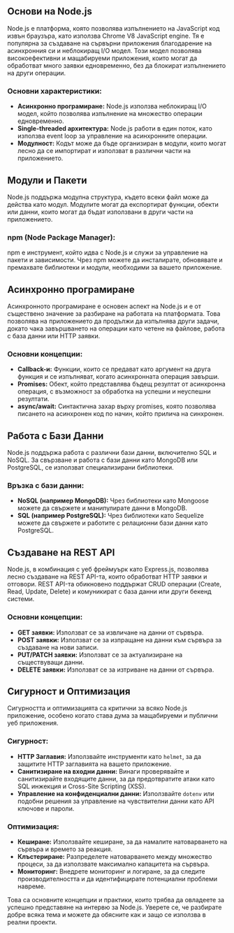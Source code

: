 ## Основи на Node.js

Node.js е платформа, която позволява изпълнението на JavaScript код извън браузъра, като използва Chrome V8 JavaScript engine. Тя е популярна за създаване на сървърни приложения благодарение на асинхронния си и неблокиращ I/O модел. Този модел позволява високоефективни и мащабируеми приложения, които могат да обработват много заявки едновременно, без да блокират изпълнението на други операции.

### Основни характеристики:
- **Асинхронно програмиране:** Node.js използва неблокиращ I/O модел, който позволява изпълнение на множество операции едновременно.
- **Single-threaded архитектура:** Node.js работи в един поток, като използва event loop за управление на асинхронните операции.
- **Модулност:** Кодът може да бъде организиран в модули, които могат лесно да се импортират и използват в различни части на приложението.

## Модули и Пакети

Node.js поддържа модулна структура, където всеки файл може да действа като модул. Модулите могат да експортират функции, обекти или данни, които могат да бъдат използвани в други части на приложението.

### npm (Node Package Manager):
npm е инструмент, който идва с Node.js и служи за управление на пакети и зависимости. Чрез npm можете да инсталирате, обновявате и премахвате библиотеки и модули, необходими за вашето приложение.

## Асинхронно програмиране

Асинхронното програмиране е основен аспект на Node.js и е от съществено значение за разбиране на работата на платформата. Това позволява на приложението да продължи да изпълнява други задачи, докато чака завършването на операции като четене на файлове, работа с база данни или HTTP заявки.

### Основни концепции:
- **Callback-и:** Функции, които се предават като аргумент на друга функция и се изпълняват, когато асинхронната операция завърши.
- **Promises:** Обект, който представлява бъдещ резултат от асинхронна операция, с възможност за обработка на успешни и неуспешни резултати.
- **async/await:** Синтактична захар върху promises, която позволява писането на асинхронен код по начин, който прилича на синхронен.

## Работа с Бази Данни

Node.js поддържа работа с различни бази данни, включително SQL и NoSQL. За свързване и работа с бази данни като MongoDB или PostgreSQL, се използват специализирани библиотеки.

### Връзка с бази данни:
- **NoSQL (например MongoDB):** Чрез библиотеки като Mongoose можете да свържете и манипулирате данни в MongoDB.
- **SQL (например PostgreSQL):** Чрез библиотеки като Sequelize можете да свържете и работите с релационни бази данни като PostgreSQL.

## Създаване на REST API

Node.js, в комбинация с уеб фреймуърк като Express.js, позволява лесно създаване на REST API-та, които обработват HTTP заявки и отговори. REST API-та обикновено поддържат CRUD операции (Create, Read, Update, Delete) и комуникират с база данни или други бекенд системи.

### Основни концепции:
- **GET заявки:** Използват се за извличане на данни от сървъра.
- **POST заявки:** Използват се за изпращане на данни към сървъра за създаване на нови записи.
- **PUT/PATCH заявки:** Използват се за актуализиране на съществуващи данни.
- **DELETE заявки:** Използват се за изтриване на данни от сървъра.

## Сигурност и Оптимизация

Сигурността и оптимизацията са критични за всяко Node.js приложение, особено когато става дума за мащабируеми и публични уеб приложения.

### Сигурност:
- **HTTP Заглавия:** Използвайте инструменти като `helmet`, за да защитите HTTP заглавията на вашето приложение.
- **Санитизиране на входни данни:** Винаги проверявайте и санитизирайте входящите данни, за да предотвратите атаки като SQL инжекция и Cross-Site Scripting (XSS).
- **Управление на конфиденциални данни:** Използвайте `dotenv` или подобни решения за управление на чувствителни данни като API ключове и пароли.

### Оптимизация:
- **Кеширане:** Използвайте кеширане, за да намалите натоварването на сървъра и времето за реакция.
- **Клъстериране:** Разпределете натоварването между множество процеси, за да използвате максимално капацитета на сървъра.
- **Мониторинг:** Внедрете мониторинг и логиране, за да следите производителността и да идентифицирате потенциални проблеми навреме.

Това са основните концепции и практики, които трябва да овладеете за успешно представяне на интервю за Node.js. Уверете се, че разбирате добре всяка тема и можете да обясните как и защо се използва в реални проекти.
